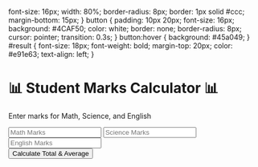 <!DOCTYPE html>
font-size: 16px;
width: 80%;
border-radius: 8px;
border: 1px solid #ccc;
margin-bottom: 15px;
}
button {
padding: 10px 20px;
font-size: 16px;
background: #4CAF50;
color: white;
border: none;
border-radius: 8px;
cursor: pointer;
transition: 0.3s;
}
button:hover {
background: #45a049;
}
#result {
font-size: 18px;
font-weight: bold;
margin-top: 20px;
color: #e91e63;
text-align: left;
}
</style>
</head>
<body>


<div class="container">
<h1>📊 Student Marks Calculator 📊</h1>
<p>Enter marks for Math, Science, and English</p>


<input type="number" id="math" placeholder="Math Marks">
<input type="number" id="science" placeholder="Science Marks">
<input type="number" id="english" placeholder="English Marks">
<br>
<button onclick="calculateMarks()">Calculate Total & Average</button>


<div id="result"></div>
</div>


<script>
function calculateMarks() {
let math = Number(document.getElementById("math").value);
let science = Number(document.getElementById("science").value);
let english = Number(document.getElementById("english").value);


if (isNaN(math) || isNaN(science) || isNaN(english)) {
document.getElementById("result").innerText = "⚠️ Please enter valid marks!";
document.getElementById("result").style.color = "red";
return;
}


let total = math + science + english;
let average = (total / 3).toFixed(2);


document.getElementById("result").innerHTML =
`Total Marks: <b>${total}</b><br>Average Marks: <b>${average}</b>`;
document.getElementById("result").style.color = "green";
}
</script>


</body>
</html>
